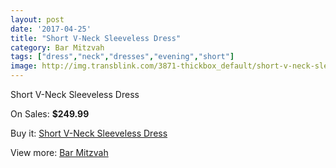 ```yaml
---
layout: post
date: '2017-04-25'
title: "Short V-Neck Sleeveless Dress"
category: Bar Mitzvah
tags: ["dress","neck","dresses","evening","short"]
image: http://img.transblink.com/3871-thickbox_default/short-v-neck-sleeveless-dress.jpg
---
```

Short V-Neck Sleeveless Dress

On Sales: **$249.99**
<a href="https://www.transblink.com/en/bar-mitzvah/1231-short-v-neck-sleeveless-dress.html"><amp-img layout="responsive" width="600" height="600" src="//img.transblink.com/3871-thickbox_default/short-v-neck-sleeveless-dress.jpg" alt="Short V-Neck Sleeveless Dress 0" /></a>
<a href="https://www.transblink.com/en/bar-mitzvah/1231-short-v-neck-sleeveless-dress.html"><amp-img layout="responsive" width="600" height="600" src="//img.transblink.com/3873-thickbox_default/short-v-neck-sleeveless-dress.jpg" alt="Short V-Neck Sleeveless Dress 1" /></a>
<a href="https://www.transblink.com/en/bar-mitzvah/1231-short-v-neck-sleeveless-dress.html"><amp-img layout="responsive" width="600" height="600" src="//img.transblink.com/3872-thickbox_default/short-v-neck-sleeveless-dress.jpg" alt="Short V-Neck Sleeveless Dress 2" /></a>

Buy it: [Short V-Neck Sleeveless Dress](https://www.transblink.com/en/bar-mitzvah/1231-short-v-neck-sleeveless-dress.html "Short V-Neck Sleeveless Dress")

View more: [Bar Mitzvah](https://www.transblink.com/en/2-bar-mitzvah "Bar Mitzvah")